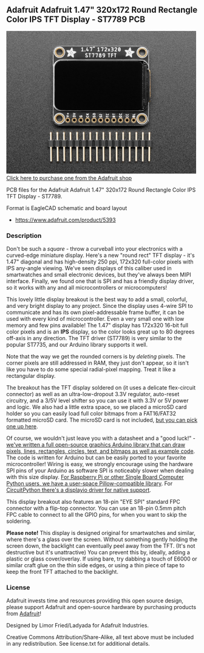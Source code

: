 ## Adafruit Adafruit 1.47" 320x172 Round Rectangle Color IPS TFT Display  - ST7789 PCB

<a href="http://www.adafruit.com/products/5393"><img src="assets/5393.jpg?raw=true" width="500px"><br/>
Click here to purchase one from the Adafruit shop</a>

PCB files for the Adafruit Adafruit 1.47" 320x172 Round Rectangle Color IPS TFT Display  - ST7789. 

Format is EagleCAD schematic and board layout
* https://www.adafruit.com/product/5393

### Description

Don't be such a *square* - throw a curveball into your electronics with a curved-edge miniature display. Here's a new "round rect" TFT display - it's 1.47" diagonal and has high-density 250 ppi, 172x320 full-color pixels with IPS any-angle viewing. We've seen displays of this caliber used in smartwatches and small electronic devices, but they've always been MIPI interface. Finally, we found one that is SPI and has a friendly display driver, so it works with any and all microcontrollers or microcomputers!

This lovely little display breakout is the best way to add a small, colorful, and very bright display to any project. Since the display uses 4-wire SPI to communicate and has its own pixel-addressable frame buffer, it can be used with every kind of microcontroller. Even a very small one with low memory and few pins available! The 1.47" display has 172x320 16-bit full color pixels and is an **IPS** display, so the color looks great up to 80 degrees off-axis in any direction. The TFT driver (ST7789) is very similar to the popular ST7735, and our Arduino library supports it well.

Note that the way we get the rounded corners is by *deleting* pixels. The corner pixels are still addressed in RAM, they just don't appear, so it isn't like you have to do some special radial-pixel mapping. Treat it like a rectangular display.

The breakout has the TFT display soldered on (it uses a delicate flex-circuit connector) as well as an ultra-low-dropout 3.3V regulator, auto-reset circuitry, and a 3/5V level shifter so you can use it with 3.3V or 5V power and logic. We also had a little extra space, so we placed a microSD card holder so you can easily load full color bitmaps from a FAT16/FAT32 formatted microSD card. The microSD card is not included, [but you can pick one up here](https://www.adafruit.com/product/5251).

Of course, we wouldn't just leave you with a datasheet and a "good luck!" - [we've written a full open-source graphics Arduino library that can draw pixels, lines, rectangles, circles, text, and bitmaps as well as example code](https://github.com/adafruit/Adafruit-ST7735-Library). The code is written for Arduino but can be easily ported to your favorite microcontroller! Wiring is easy, we strongly encourage using the hardware SPI pins of your Arduino as software SPI is noticeably slower when dealing with this size display. [For Raspberry Pi or other Single Board Computer Python users, we have a user-space Pillow-compatible library](https://github.com/adafruit/Adafruit_CircuitPython_RGB_Display). For [CircuitPython there's a displayio driver for native support](https://github.com/adafruit/Adafruit_CircuitPython_ST7789).

This display breakout also features an 18-pin "EYE SPI" standard FPC connector with a flip-top connector. You can use an 18-pin 0.5mm pitch FPC cable to connect to all the GPIO pins, for when you want to skip the soldering.

**Please note!** This display is designed original for smartwatches and similar, where there's a glass over the screen. Without something gently holding the screen down, the backlight can eventually peel away from the TFT. (It's not destructive but it's unattractive) You can prevent this by, ideally, adding a plastic or glass cover/overlay. If using bare, try dabbing a touch of E6000 or similar craft glue on the thin side edges, or using a thin piece of tape to keep the front TFT attached to the backlight.

### License

Adafruit invests time and resources providing this open source design, please support Adafruit and open-source hardware by purchasing products from [Adafruit](https://www.adafruit.com)!

Designed by Limor Fried/Ladyada for Adafruit Industries.

Creative Commons Attribution/Share-Alike, all text above must be included in any redistribution. 
See license.txt for additional details.
